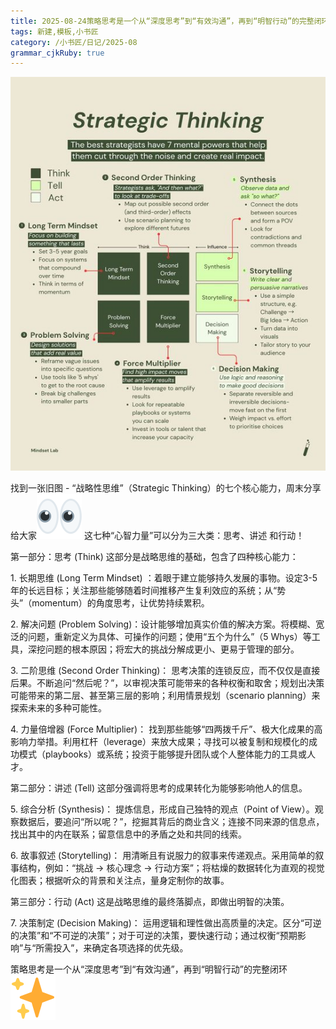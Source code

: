 ```yaml
---
title: 2025-08-24策略思考是一个从“深度思考”到“有效沟通”，再到“明智行动”的完整闭环
tags: 新建,模板,小书匠
category: /小书匠/日记/2025-08
grammar_cjkRuby: true
---
```


![enter description here](./images/1756022837384.png)

找到一张旧图 - “战略性思维”（Strategic Thinking）的七个核心能力，周末分享给大家![👀](./images/1756022849377.svg "Eyes") 这七种“心智力量”可以分为三大类：思考、讲述 和行动！

第一部分：思考 (Think) 这部分是战略思维的基础，包含了四种核心能力：

1\. 长期思维 (Long Term Mindset) ：着眼于建立能够持久发展的事物。设定3-5年的长远目标；关注那些能够随着时间推移产生复利效应的系统；从“势头”（momentum）的角度思考，让优势持续累积。

2\. 解决问题 (Problem Solving)：设计能够增加真实价值的解决方案。将模糊、宽泛的问题，重新定义为具体、可操作的问题；使用“五个为什么”（5 Whys）等工具，深挖问题的根本原因；将宏大的挑战分解成更小、更易于管理的部分。

3\. 二阶思维 (Second Order Thinking)： 思考决策的连锁反应，而不仅仅是直接后果。不断追问“然后呢？”，以审视决策可能带来的各种权衡和取舍；规划出决策可能带来的第二层、甚至第三层的影响；利用情景规划（scenario planning）来探索未来的多种可能性。

4\. 力量倍增器 (Force Multiplier)： 找到那些能够“四两拨千斤”、极大化成果的高影响力举措。利用杠杆（leverage）来放大成果；寻找可以被复制和规模化的成功模式（playbooks）或系统；投资于能够提升团队或个人整体能力的工具或人才。

第二部分：讲述 (Tell) 这部分强调将思考的成果转化为能够影响他人的信息。

5\. 综合分析 (Synthesis)： 提炼信息，形成自己独特的观点（Point of View）。观察数据后，要追问“所以呢？”，挖掘其背后的商业含义；连接不同来源的信息点，找出其中的内在联系；留意信息中的矛盾之处和共同的线索。

6\. 故事叙述 (Storytelling)： 用清晰且有说服力的叙事来传递观点。采用简单的叙事结构，例如：“挑战 → 核心理念 → 行动方案”；将枯燥的数据转化为直观的视觉化图表；根据听众的背景和关注点，量身定制你的故事。

第三部分：行动 (Act) 这是战略思维的最终落脚点，即做出明智的决策。

7\. 决策制定 (Decision Making)： 运用逻辑和理性做出高质量的决定。区分“可逆的决策”和“不可逆的决策”；对于可逆的决策，要快速行动；通过权衡“预期影响”与“所需投入”，来确定各项选择的优先级。

策略思考是一个从“深度思考”到“有效沟通”，再到“明智行动”的完整闭环![✨](./images/1756022849035.svg "Sparkles")
